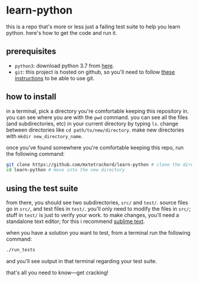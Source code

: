 # learn-python

this is a repo that's more or less just a failing test suite to help you learn python. here's how to get the code and run it.

## prerequisites

- `python3`: download python 3.7 from [here](https://www.python.org/downloads/).
- `git`: this project is hosted on github, so you'll need to follow [these instructions](https://gist.github.com/derhuerst/1b15ff4652a867391f03#file-mac-md) to be able to use git.

## how to install

in a terminal, pick a directory you're comfortable keeping this repository in. you can see where you are with the `pwd` command. you can see all the files (and subdirectories, etc) in your current directory by typing `ls`. change between directories like `cd path/to/new/directory`. make new directories with `mkdir new_directory_name`.

once you've found somewhere you're comfortable keeping this repo, run the following command:

```bash
git clone https://github.com/mxtetrachord/learn-python # clone the directory locally
cd learn-python # move into the new directory
```

## using the test suite

from there, you should see two subdirectories, `src/` and `test/`. source files go in `src/`, and test files in `test/`. you'll only need to modify the files in `src/`; stuff in `test/` is just to verify your work. to make changes, you'll need a standalone text editor; for this i recommend [sublime text](https://www.sublimetext.com/).

when you have a solution you want to test, from a terminal run the following command:
```bash
./run_tests
```

and you'll see output in that terminal regarding your test suite.

that's all you need to know—get cracking!
